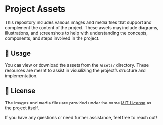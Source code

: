 # Project Assets

This repository includes various images and media files that support and complement the content of the project. These assets may include diagrams, illustrations, and screenshots to help with understanding the concepts, components, and steps involved in the project.

## 📂 Usage

You can view or download the assets from the `Assets/` directory. These resources are meant to assist in visualizing the project’s structure and implementation.

## 📜 License

The images and media files are provided under the same [MIT License](https://github.com/JomDupaya/Robotics_Sumobot/blob/e8f7132bed7ddc537f46a0e22422b6b8f175e030/LICENSE) as the project itself.

If you have any questions or need further assistance, feel free to reach out!
